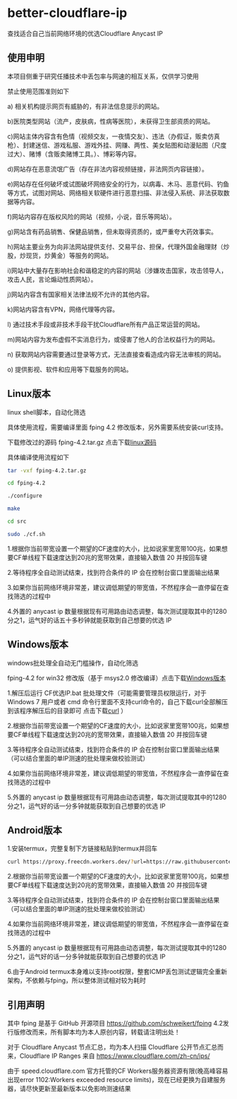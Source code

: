 # better-cloudflare-ip

查找适合自己当前网络环境的优选Cloudflare Anycast IP

## 使用申明

本项目侧重于研究任播技术中丢包率与网速的相互关系，仅供学习使用

禁止使用范围准则如下

a) 相关机构提示网页有威胁的，有非法信息提示的网站。

b)医院类型网站（流产，皮肤病，性病等医院），未获得卫生部资质的网站。

c)网站主体内容含有色情（视频交友，一夜情交友）、违法（办假证，贩卖仿真枪）、封建迷信、游戏私服、游戏外挂、网赚、两性、美女贴图和动漫贴图（尺度过大）、赌博（含贩卖赌博工具。）、博彩等内容。

d)网站存在恶意流氓广告（存在非法内容视频链接，非法网页内容链接）。

e)网站存在任何破坏或试图破坏网络安全的行为，以病毒、木马、恶意代码、钓鱼等方式，试图对网站、网络相关软硬件进行恶意扫描、非法侵入系统、非法获取数据等内容。

f)网站内容存在版权风险的网站（视频，小说，音乐等网站）。

g)网站含有药品销售、保健品销售，但未取得资质的，或严重夸大药效事实。

h)网站主要业务为向非法网站提供支付、交易平台、担保，代理外国金融理财（炒股，炒现货，炒黄金）等服务的网站。

i)网站中大量存在影响社会和谐稳定的内容的网站（涉嫌攻击国家，攻击领导人，攻击人民，言论煽动性质网站）。

j)网站内容含有国家相关法律法规不允许的其他内容。

k)网站内容含有VPN，网络代理等内容。

l) 通过技术手段或非技术手段干扰Cloudflare所有产品正常运营的网站。

m)网站内容为发布虚假不实消息行为，或侵害了他人的合法权益行为的网站。

n) 获取网站内容需要通过登录等方式，无法直接查看造成内容无法审核的网站。

o) 提供影视、软件和应用等下载服务的网站。

## Linux版本

linux shell脚本，自动化筛选

具体使用流程，需要编译里面 fping 4.2 修改版本，另外需要系统安装curl支持。

下载修改过的源码 fping-4.2.tar.gz  点击下载[linux源码](https://proxy.freecdn.workers.dev/?url=https://raw.githubusercontent.com/badafans/better-cloudflare-ip/master/fping-4.2.tar.gz)

具体编译使用流程如下
 
 ```bash
tar -vxf fping-4.2.tar.gz

cd fping-4.2

./configure

make

cd src

sudo ./cf.sh
```

1.根据你当前带宽设置一个期望的CF速度的大小，比如说家里宽带100兆，如果想要CF单线程下载速度达到20兆的宽带效果，直接输入数值 20 并按回车键

2.等待程序全自动测试结束，找到符合条件的 IP 会在控制台窗口里面输出结果

3.如果你当前网络环境非常差，建议调低期望的带宽值，不然程序会一直停留在查找筛选的过程中

4.外置的 anycast ip 数量根据现有可用路由动态调整，每次测试提取其中的1280分之1，运气好的话五十多秒钟就能获取到自己想要的优选 IP

## Windows版本

windows批处理全自动无门槛操作，自动化筛选

fping-4.2 for win32 修改版（基于 msys2.0 修改编译）点击下载[Windows版本](https://proxy.freecdn.workers.dev/?url=https://raw.githubusercontent.com/badafans/better-cloudflare-ip/master/better-cloudflare-ip-win32.zip)

1.解压后运行 CF优选IP.bat 批处理文件（可能需要管理员权限运行，对于 Windows 7 用户或者 cmd 命令行里面不支持curl命令的，自己下载curl全部解压到该程序解压后的目录即可 点击下载[curl](https://proxy.freecdn.workers.dev/?url=https://raw.githubusercontent.com/badafans/better-cloudflare-ip/master/curl.zip) ）

2.根据你当前带宽设置一个期望的CF速度的大小，比如说家里宽带100兆，如果想要CF单线程下载速度达到20兆的宽带效果，直接输入数值 20 并按回车键

3.等待程序全自动测试结束，找到符合条件的 IP 会在控制台窗口里面输出结果（可以结合里面的单IP测速的批处理来做校验测试）

4.如果你当前网络环境非常差，建议调低期望的带宽值，不然程序会一直停留在查找筛选的过程中

5.外置的 anycast ip 数量根据现有可用路由动态调整，每次测试提取其中的1280分之1，运气好的话一分多钟就能获取到自己想要的优选 IP

## Android版本

1.安装termux，完整复制下方链接粘贴到termux并回车

``` bash
curl https://proxy.freecdn.workers.dev/?url=https://raw.githubusercontent.com/badafans/better-cloudflare-ip/master/cf.sh -o cf.sh && chmod +x cf.sh && ./cf.sh
```

2.根据你当前带宽设置一个期望的CF速度的大小，比如说家里宽带100兆，如果想要CF单线程下载速度达到20兆的宽带效果，直接输入数值 20 并按回车键

3.等待程序全自动测试结束，找到符合条件的 IP 会在控制台窗口里面输出结果（可以结合里面的单IP测速的批处理来做校验测试）

4.如果你当前网络环境非常差，建议调低期望的带宽值，不然程序会一直停留在查找筛选的过程中

5.外置的 anycast ip 数量根据现有可用路由动态调整，每次测试提取其中的1280分之1，运气好的话一分多钟就能获取到自己想要的优选 IP

6.由于Android termux本身难以支持root权限，整套ICMP丢包测试逻辑完全重新架构，不依赖与fping，所以整体测试相对较为耗时

## 引用声明

其中 fping 是基于 GitHub 开源项目 https://github.com/schweikert/fping  4.2发行版修改而来，所有脚本均为本人原创内容，转载请注明出处！

对于 Cloudflare Anycast 节点汇总，均为本人扫描 Cloudflare 公开节点汇总而来，Cloudflare IP Ranges 来自 https://www.cloudflare.com/zh-cn/ips/

由于 speed.cloudflare.com 官方托管的CF Workers服务器资源有限(晚高峰容易出现error 1102:Workers exceeded resource limits)，现在已经更换为自建服务器，请尽快更新至最新版本以免影响测速结果
